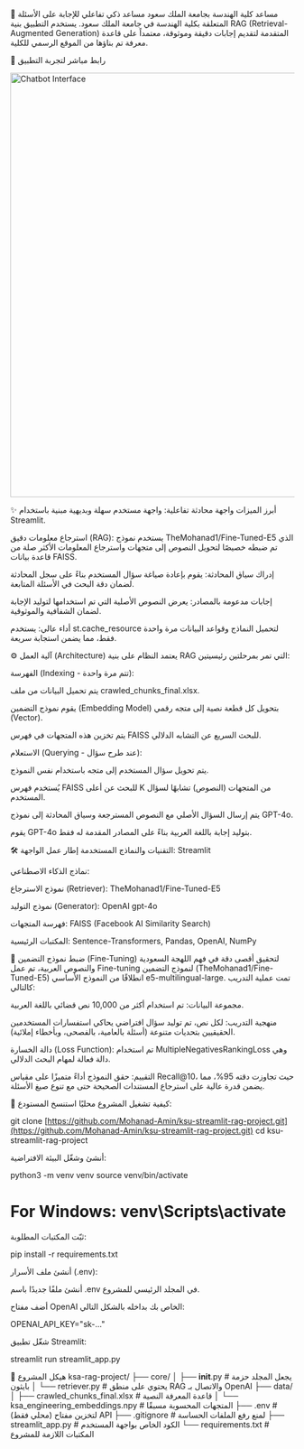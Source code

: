 🤖 مساعد كلية الهندسة بجامعة الملك سعود
مساعد ذكي تفاعلي للإجابة على الأسئلة المتعلقة بكلية الهندسة في جامعة الملك سعود. يستخدم التطبيق بنية RAG (Retrieval-Augmented Generation) المتقدمة لتقديم إجابات دقيقة وموثوقة، معتمداً على قاعدة معرفة تم بناؤها من الموقع الرسمي للكلية.

🔗 رابط مباشر لتجربة التطبيق

<img width="752" alt="Chatbot Interface" src="https://github.com/user-attachments/assets/fff3bf28-a2f3-4fbc-9ca6-a3008c20a2f0" />

✨ أبرز الميزات
واجهة محادثة تفاعلية: واجهة مستخدم سهلة وبديهية مبنية باستخدام Streamlit.

استرجاع معلومات دقيق (RAG): يستخدم نموذج TheMohanad1/Fine-Tuned-E5 الذي تم ضبطه خصيصًا لتحويل النصوص إلى متجهات واسترجاع المعلومات الأكثر صلة من قاعدة بيانات FAISS.

إدراك سياق المحادثة: يقوم بإعادة صياغة سؤال المستخدم بناءً على سجل المحادثة لضمان دقة البحث في الأسئلة المتابعة.

إجابات مدعومة بالمصادر: يعرض النصوص الأصلية التي تم استخدامها لتوليد الإجابة لضمان الشفافية والموثوقية.

أداء عالي: يستخدم st.cache_resource لتحميل النماذج وقواعد البيانات مرة واحدة فقط، مما يضمن استجابة سريعة.

⚙️ آلية العمل (Architecture)
يعتمد النظام على بنية RAG التي تمر بمرحلتين رئيسيتين:

الفهرسة (Indexing - تتم مرة واحدة):

يتم تحميل البيانات من ملف crawled_chunks_final.xlsx.

يقوم نموذج التضمين (Embedding Model) بتحويل كل قطعة نصية إلى متجه رقمي (Vector).

يتم تخزين هذه المتجهات في فهرس FAISS للبحث السريع عن التشابه الدلالي.

الاستعلام (Querying - عند طرح سؤال):

يتم تحويل سؤال المستخدم إلى متجه باستخدام نفس النموذج.

يُستخدم فهرس FAISS للبحث عن أعلى K من المتجهات (النصوص) تشابهًا لسؤال المستخدم.

يتم إرسال السؤال الأصلي مع النصوص المسترجعة وسياق المحادثة إلى نموذج GPT-4o.

يقوم GPT-4o بتوليد إجابة باللغة العربية بناءً على المصادر المقدمة له فقط.

🛠️ التقنيات والنماذج المستخدمة
إطار عمل الواجهة: Streamlit

نماذج الذكاء الاصطناعي:

نموذج الاسترجاع (Retriever): TheMohanad1/Fine-Tuned-E5

نموذج التوليد (Generator): OpenAI gpt-4o

فهرسة المتجهات: FAISS (Facebook AI Similarity Search)

المكتبات الرئيسية: Sentence-Transformers, Pandas, OpenAI, NumPy

🧠 ضبط نموذج التضمين (Fine-Tuning)
لتحقيق أقصى دقة في فهم اللهجة السعودية والنصوص العربية، تم عمل Fine-tuning لنموذج التضمين (TheMohanad1/Fine-Tuned-E5) انطلاقًا من النموذج الأساسي e5-multilingual-large. تمت عملية التدريب كالتالي:

مجموعة البيانات: تم استخدام أكثر من 10,000 نص قضائي باللغة العربية.

منهجية التدريب: لكل نص، تم توليد سؤال افتراضي يحاكي استفسارات المستخدمين الحقيقيين بتحديات متنوعة (أسئلة بالعامية، بالفصحى، وبأخطاء إملائية).

دالة الخسارة (Loss Function): تم استخدام MultipleNegativesRankingLoss وهي دالة فعالة لمهام البحث الدلالي.

التقييم: حقق النموذج أداءً متميزًا على مقياس Recall@10، حيث تجاوزت دقته 95%، مما يضمن قدرة عالية على استرجاع المستندات الصحيحة حتى مع تنوع صيغ الأسئلة.

🚀 كيفية تشغيل المشروع محليًا
استنسخ المستودع:

git clone [https://github.com/Mohanad-Amin/ksu-streamlit-rag-project.git](https://github.com/Mohanad-Amin/ksu-streamlit-rag-project.git)
cd ksu-streamlit-rag-project

أنشئ وشغّل البيئة الافتراضية:

python3 -m venv venv
source venv/bin/activate
# For Windows: venv\Scripts\activate

ثبّت المكتبات المطلوبة:

pip install -r requirements.txt

أنشئ ملف الأسرار (.env):

أنشئ ملفًا جديدًا باسم .env في المجلد الرئيسي للمشروع.

أضف مفتاح OpenAI الخاص بك بداخله بالشكل التالي:

OPENAI_API_KEY="sk-..."

شغّل تطبيق Streamlit:

streamlit run streamlit_app.py

📂 هيكل المشروع
ksa-rag-project/
├── core/
│   ├── __init__.py         # يجعل المجلد حزمة بايثون
│   └── retriever.py        # يحتوي على منطق RAG والاتصال بـ OpenAI
├── data/
│   ├── crawled_chunks_final.xlsx  # قاعدة المعرفة النصية
│   └── ksa_engineering_embeddings.npy # المتجهات المحسوبة مسبقًا
├── .env                    # (محلي فقط) لتخزين مفتاح API
├── .gitignore              # لمنع رفع الملفات الحساسة
├── streamlit_app.py        # الكود الخاص بواجهة المستخدم
└── requirements.txt        # المكتبات اللازمة للمشروع
